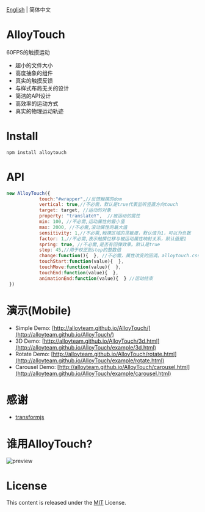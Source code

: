 ﻿[English](https://github.com/AlloyTeam/AlloyTouch) | 简体中文

# AlloyTouch
60FPS的触摸运动

* 超小的文件大小
* 高度抽象的组件
* 真实的触摸反馈
* 与样式布局无关的设计
* 简洁的API设计
* 高效率的运动方式
* 真实的物理运动轨迹

# Install
```js
npm install alloytouch
```

# API
```js
new AlloyTouch({
            touch:"#wrapper",//反馈触摸的dom
            vertical: true,//不必需，默认是true代表监听竖直方向touch
            target: target, //运动的对象
            property: "translateY",  //被运动的属性
            min: 100, //不必需,运动属性的最小值
            max: 2000, //不必需,滚动属性的最大值
            sensitivity: 1,//不必需,触摸区域的灵敏度，默认值为1，可以为负数
            factor: 1,//不必需,表示触摸位移与被运动属性映射关系，默认值是1
            spring: true, //不必需,是否有回弹效果。默认是true
            step: 45,//用于校正到step的整数倍
            change:function(){  }, //不必需，属性改变的回调。alloytouch.css版本不支持该事件
            touchStart:function(value){  },
            touchMove:function(value){  },
            touchEnd:function(value){  },
            animationEnd:function(value){  } //运动结束
 })
```
# 演示(Mobile)

- Simple Demo: [http://alloyteam.github.io/AlloyTouch/](http://alloyteam.github.io/AlloyTouch/) 
- 3D Demo: [http://alloyteam.github.io/AlloyTouch/3d.html](http://alloyteam.github.io/AlloyTouch/example/3d.html) 
- Rotate Demo: [http://alloyteam.github.io/AlloyTouch/rotate.html](http://alloyteam.github.io/AlloyTouch/example/rotate.html) 
- Carousel Demo: [http://alloyteam.github.io/AlloyTouch/carousel.html](http://alloyteam.github.io/AlloyTouch/example/carousel.html) 

# 感谢
- [transformjs](http://alloyteam.github.io/AlloyTouch/transformjs/)

# 谁用AlloyTouch?

![preview](http://sqimg.qq.com/qq_product_operations/im/qqlogo/imlogo.png)

# License
This content is released under the [MIT](http://opensource.org/licenses/MIT) License.